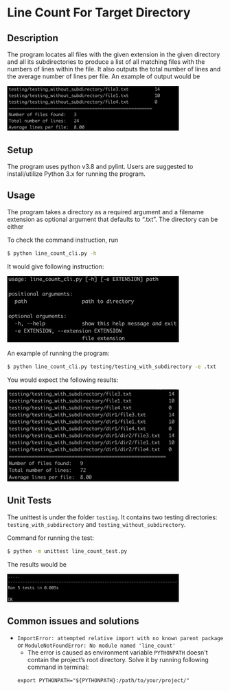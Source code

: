 # Line Count For Target Directory

## Description
The program locates all files with the given extension in the given directory and all its subdirectories to produce a 
list of all matching files with the numbers of lines within the file. It also outputs the total number of lines and 
the average number of lines per file. An example of output would be

<img src="images/example_output_1.png" width="400"  alt="example_output_1"/>

## Setup
The program uses python v3.8 and pylint. 
Users are suggested to install/utilize Python 3.x for running the program.

## Usage
The program takes a directory as a required argument and a filename extension as optional argument that defaults to “.txt”. The directory can be either 

To check the command instruction, run
```bash
$ python line_count_cli.py -h
```
It would give following instruction:

<img src="images/help_menu.png" width="400"  alt="help_menu"/>

An example of running the program:
```bash
$ python line_count_cli.py testing/testing_with_subdirectory -e .txt
```
You would expect the following results:

<img src="images/example_output_2.png" width="400"  alt="example_output_2"/>

## Unit Tests
The unittest is under the folder `testing`. It contains two testing directories: `testing_with_subdirectory` and `testing_without_subdirectory`.

Command for running the test:
```bash
$ python -m unittest line_count_test.py
```
The results would be

<img src="images/unittest_result.png" width="400"  alt="unittest_result"/>

## Common issues and solutions
- `ImportError: attempted relative import with no known parent package` or `ModuleNotFoundError: No module named 'line_count'`
  -  The error is caused as environment variable `PYTHONPATH` doesn't contain the project’s root directory. Solve it by running following command in terminal: 
    ```
    export PYTHONPATH="${PYTHONPATH}:/path/to/your/project/"
    ```

